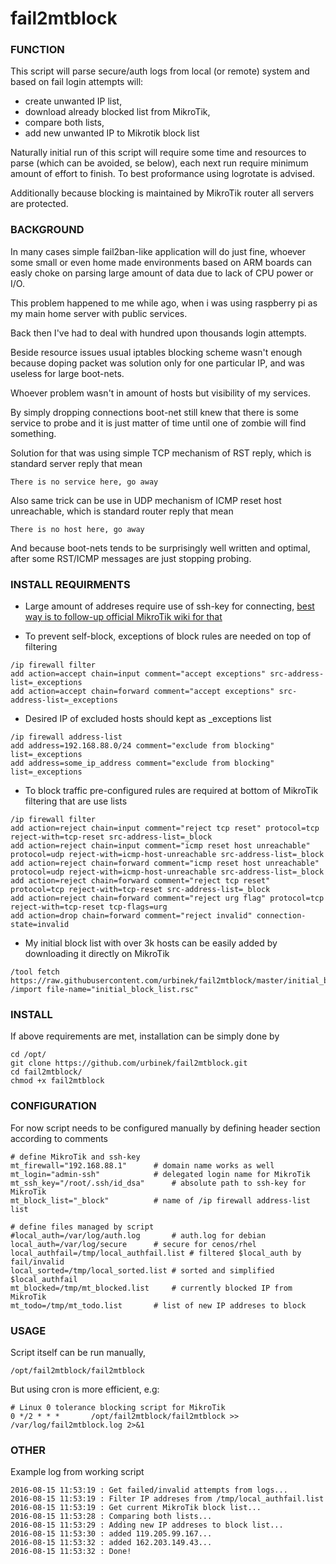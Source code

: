 # fail2mtblock

### FUNCTION

This script will parse secure/auth logs from local (or remote) system and based on fail login attempts will:
- create unwanted IP list,
- download already blocked list from MikroTik, 
- compare both lists,
- add new unwanted IP to Mikrotik block list

Naturally initial run of this script will require some time and resources to parse (which can be avoided, se below), each next run require minimum amount of effort to finish. To best proformance using logrotate is advised.

Additionally because blocking is maintained by MikroTik router all servers are protected.


### BACKGROUND

In many cases simple fail2ban-like application will do just fine, whoever some small or even home made environments based on ARM boards can easly choke  on parsing large amount of data due to lack of CPU power or I/O. 

This problem happened to me while ago, when i was using raspberry pi as my main home server with public services.

Back then I've had to deal with hundred upon thousands login attempts.

Beside resource issues usual iptables blocking scheme wasn't enough because doping packet was solution only for one particular IP, and was useless for large boot-nets.

Whoever problem wasn't in amount of hosts but visibility of my services.

By simply dropping connections boot-net still knew that there is some service to probe and it is just matter of time until one of zombie will find something.

Solution for that was using simple TCP mechanism of RST reply, which is standard server reply that mean

`There is no service here, go away`

Also same trick can be use in UDP mechanism of ICMP reset host unreachable, which is standard router reply that mean

`There is no host here, go away`

And because boot-nets tends to be surprisingly well written and optimal,  after some RST/ICMP messages are just stopping probing.


### INSTALL REQUIRMENTS

+ Large amount of addreses require use of ssh-key for connecting, [best way is to follow-up official MikroTik wiki for that](http://wiki.mikrotik.com/wiki/Use_SSH_to_execute_commands_(DSA_key_login))

+ To prevent self-block, exceptions of block rules are needed on top of filtering

```
/ip firewall filter
add action=accept chain=input comment="accept exceptions" src-address-list=_exceptions
add action=accept chain=forward comment="accept exceptions" src-address-list=_exceptions
```

+ Desired IP of excluded hosts should kept as _exceptions list

```
/ip firewall address-list
add address=192.168.88.0/24 comment="exclude from blocking" list=_exceptions
add address=some_ip_address comment="exclude from blocking" list=_exceptions
```

+ To block traffic pre-configured rules are required at bottom of MikroTik filtering that are use lists

```
/ip firewall filter
add action=reject chain=input comment="reject tcp reset" protocol=tcp reject-with=tcp-reset src-address-list=_block
add action=reject chain=input comment="icmp reset host unreachable" protocol=udp reject-with=icmp-host-unreachable src-address-list=_block
add action=reject chain=forward comment="icmp reset host unreachable" protocol=udp reject-with=icmp-host-unreachable src-address-list=_block
add action=reject chain=forward comment="reject tcp reset" protocol=tcp reject-with=tcp-reset src-address-list=_block
add action=reject chain=forward comment="reject urg flag" protocol=tcp reject-with=tcp-reset tcp-flags=urg
add action=drop chain=forward comment="reject invalid" connection-state=invalid
```

+ My initial block list with over 3k hosts can be easily added by downloading it directly on MikroTik
```
/tool fetch https://raw.githubusercontent.com/urbinek/fail2mtblock/master/initial_block_list.rsc
/import file-name="initial_block_list.rsc"
```

### INSTALL

If above requirements are met, installation can be simply done by 
```
cd /opt/
git clone https://github.com/urbinek/fail2mtblock.git
cd fail2mtblock/
chmod +x fail2mtblock 
```

### CONFIGURATION

For now script needs to be configured manually by defining header section according to comments
```
# define MikroTik and ssh-key
mt_firewall="192.168.88.1"		# domain name works as well
mt_login="admin-ssh"			# delegated login name for MikroTik
mt_ssh_key="/root/.ssh/id_dsa"		# absolute path to ssh-key for MikroTik
mt_block_list="_block"			# name of /ip firewall address-list list

# define files managed by script
#local_auth=/var/log/auth.log		# auth.log for debian
local_auth=/var/log/secure 		# secure for cenos/rhel 
local_authfail=/tmp/local_authfail.list	# filtered $local_auth by fail/invalid 
local_sorted=/tmp/local_sorted.list	# sorted and simplified $local_authfail
mt_blocked=/tmp/mt_blocked.list		# currently blocked IP from MikroTik
mt_todo=/tmp/mt_todo.list		# list of new IP addreses to block
```
### USAGE
 
Script itself can be run manually,
```
/opt/fail2mtblock/fail2mtblock
```

But using cron is more efficient, e.g:
``` 
# Linux 0 tolerance blocking script for MikroTik                                                                           0 */2 * * *       /opt/fail2mtblock/fail2mtblock >> /var/log/fail2mtblock.log 2>&1
```

### OTHER

Example log from working script
```
2016-08-15 11:53:19 : Get failed/invalid attempts from logs...
2016-08-15 11:53:19 : Filter IP addreses from /tmp/local_authfail.list
2016-08-15 11:53:19 : Get current MikroTik block list...
2016-08-15 11:53:28 : Comparing both lists...
2016-08-15 11:53:29 : Adding new IP addreses to block list...
2016-08-15 11:53:30 : added 119.205.99.167...
2016-08-15 11:53:32 : added 162.203.149.43...
2016-08-15 11:53:32 : Done!
```
